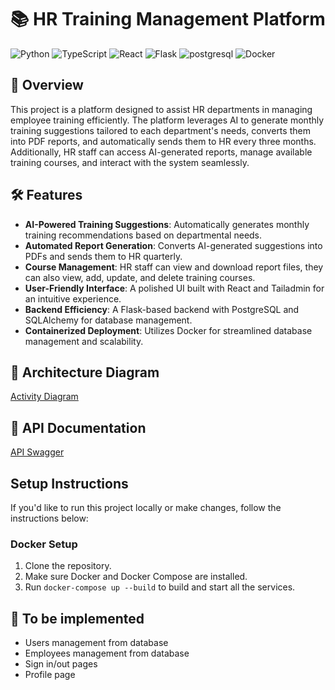 # 📚 HR Training Management Platform

![Python](https://img.shields.io/badge/python-%233776AB.svg?style=for-the-badge&logo=python&logoColor=white)
![TypeScript](https://img.shields.io/badge/typescript-%23007ACC.svg?style=for-the-badge&logo=typescript&logoColor=white)
![React](https://img.shields.io/badge/react-%2361DAFB.svg?style=for-the-badge&logo=react&logoColor=black)
![Flask](https://img.shields.io/badge/flask-%23000.svg?style=for-the-badge&logo=flask&logoColor=white)
![postgresql](https://img.shields.io/badge/postgresql-4169e1?style=for-the-badge&logo=postgresql&logoColor=white)
![Docker](https://img.shields.io/badge/docker-257bd6?style=for-the-badge&logo=docker&logoColor=white)

## 🚀 Overview
This project is a platform designed to assist HR departments in managing employee training efficiently. The platform leverages AI to generate monthly training suggestions tailored to each department's needs, converts them into PDF reports, and automatically sends them to HR every three months. Additionally, HR staff can access AI-generated reports, manage available training courses, and interact with the system seamlessly.

## 🛠️ Features
- **AI-Powered Training Suggestions**: Automatically generates monthly training recommendations based on departmental needs.
- **Automated Report Generation**: Converts AI-generated suggestions into PDFs and sends them to HR quarterly.
- **Course Management**: HR staff can view and download report files, they can also view, add, update, and delete training courses.
- **User-Friendly Interface**: A polished UI built with React and Tailadmin for an intuitive experience.
- **Backend Efficiency**: A Flask-based backend with PostgreSQL and SQLAlchemy for database management.
- **Containerized Deployment**: Utilizes Docker for streamlined database management and scalability.

## 📝 Architecture Diagram

[Activity Diagram](docs/activity_diagram.png)

## 📝 API Documentation
[API Swagger](https://thaisfreires.github.io/training_management/)

## Setup Instructions

If you'd like to run this project locally or make changes, follow the instructions below:

### Docker Setup

1. Clone the repository.
2. Make sure Docker and Docker Compose are installed.
3. Run `docker-compose up --build` to build and start all the services.

## 🚧 To be implemented 
- Users management from database
- Employees management from database
- Sign in/out pages
- Profile page

